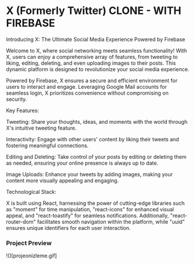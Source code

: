 <h1> X (Formerly Twitter) CLONE - WITH FIREBASE</h1>

<p>
  Introducing X: The Ultimate Social Media Experience Powered by Firebase

Welcome to X, where social networking meets seamless functionality! With X, users can enjoy a comprehensive array of features, from tweeting to liking, editing, deleting, and even uploading images to their posts. This dynamic platform is designed to revolutionize your social media experience.

Powered by Firebase, X ensures a secure and efficient environment for users to interact and engage. Leveraging Google Mail accounts for seamless login, X prioritizes convenience without compromising on security.

Key Features:

Tweeting: Share your thoughts, ideas, and moments with the world through X's intuitive tweeting feature.

Interactivity: Engage with other users' content by liking their tweets and fostering meaningful connections.

Editing and Deleting: Take control of your posts by editing or deleting them as needed, ensuring your online presence is always up to date.

Image Uploads: Enhance your tweets by adding images, making your content more visually appealing and engaging.

Technological Stack:

X is built using React, harnessing the power of cutting-edge libraries such as "moment" for time manipulation, "react-icons" for enhanced visual appeal, and "react-toastify" for seamless notifications. Additionally, "react-router-dom" facilitates smooth navigation within the platform, while "uuid" ensures unique identifiers for each user interaction.

</p>

<h3>Project Preview</h3>

!()[projeonizleme.gif]
